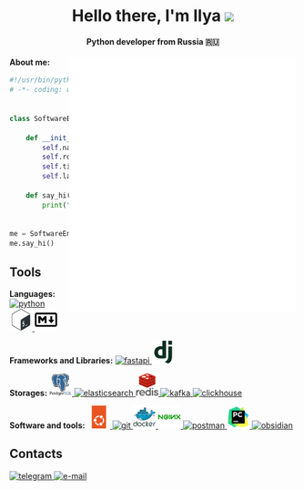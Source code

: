 <h1 align="center">Hello there, I'm Ilya <img src="https://github.com/blackcater/blackcater/raw/main/images/Hi.gif" height="32"/></h1>
<h4 align="center">Python developer from Russia 🇷🇺</h4>

[<img align="right" width="400" alt="ooops, it means my metrics are not working" src="https://github.com/LuchnikKek/LuchnikKek/blob/main/github-metrics.svg">](https://github.com/LuchnikKek/LuchnikKek)

**About me:**

```python
#!/usr/bin/python
# -*- coding: utf-8 -*-


class SoftwareEngineer:

    def __init__(self):
        self.name = "Ilya Kabeshov"
        self.role = "Software Engineer"
        self.timezone = "Europe/Moscow"
        self.language_spoken = ["ru_RU", "en_US"]

    def say_hi(self):
        print("Glad to meet you! Make yourself at home.")


me = SoftwareEngineer()
me.say_hi()
```

<h2>Tools</h2>

**Languages:**
<a href="https://www.python.org" target="_blank" rel="noreferrer"> <img src="https://cdn.worldvectorlogo.com/logos/python-5.svg" alt="python" width="40" height="40"/> </a> 
<a href="https://www.gnu.org/software/bash/manual/bash.html" target="_blank" rel="noreferrer"> <img src="https://raw.githubusercontent.com/devicons/devicon/master/icons/bash/bash-plain.svg" alt="bash" width="40" height="40"/> </a>
<a href="https://www.markdownguide.org/" target="_blank" rel="noreferrer"> <img src="https://raw.githubusercontent.com/devicons/devicon/master/icons/markdown/markdown-original.svg" alt="markdown" width="40" height="40"/> </a>

**Frameworks and Libraries:**
<a href="https://fastapi.tiangolo.com/" target="_blank" rel="noreferrer"> <img src="https://cdn.worldvectorlogo.com/logos/fastapi.svg" alt="fastapi" width="40" height="40"/> </a>
<a href="https://docs.djangoproject.com/" target="_blank" rel="noreferrer"> <img src="https://raw.githubusercontent.com/devicons/devicon/master/icons/django/django-plain.svg" alt="django" width="40" height="40"/> </a>

**Storages:**
<a href="https://www.postgresql.org" target="_blank" rel="noreferrer"> <img src="https://raw.githubusercontent.com/devicons/devicon/master/icons/postgresql/postgresql-original-wordmark.svg" alt="postgresql" width="40" height="40"/> </a>
<a href="https://www.elastic.co" target="_blank" rel="noreferrer"> <img src="https://www.vectorlogo.zone/logos/elastic/elastic-icon.svg" alt="elasticsearch" width="40" height="40"/> </a>
<a href="https://redis.io" target="_blank" rel="noreferrer"> <img src="https://raw.githubusercontent.com/devicons/devicon/master/icons/redis/redis-original-wordmark.svg" alt="redis" width="40" height="40"/> </a>
<a href="https://kafka.apache.org/" target="_blank" rel="noreferrer"> <img src="https://www.vectorlogo.zone/logos/apache_kafka/apache_kafka-icon.svg" alt="kafka" width="40" height="40"/> </a>
<a href="https://clickhouse.com/" target="_blank" rel="noreferrer"> <img src="https://vectorwiki.com/images/D9eMt__clickhouse.svg" alt="clickhouse" width="40" height="40"/> </a>

**Software and tools:**
<a href="https://ubuntu.com/" target="_blank" rel="noreferrer"> <img src="https://raw.githubusercontent.com/devicons/devicon/master/icons/ubuntu/ubuntu-original.svg" alt="ubuntu" width="40" height="40"/> </a>
<a href="https://git-scm.com/" target="_blank" rel="noreferrer"> <img src="https://www.vectorlogo.zone/logos/git-scm/git-scm-icon.svg" alt="git" width="40" height="40"/> </a>
<a href="https://www.docker.com/" target="_blank" rel="noreferrer"> <img src="https://raw.githubusercontent.com/devicons/devicon/master/icons/docker/docker-original-wordmark.svg" alt="docker" width="40" height="40"/> </a>
<a href="https://www.nginx.com" target="_blank" rel="noreferrer"> <img src="https://raw.githubusercontent.com/devicons/devicon/master/icons/nginx/nginx-original.svg" alt="nginx" width="40" height="40"/> </a>
<a href="https://postman.com" target="_blank" rel="noreferrer"> <img src="https://www.vectorlogo.zone/logos/getpostman/getpostman-icon.svg" alt="postman" width="40" height="40"/> </a>
<a href="https://www.jetbrains.com/pycharm/" target="_blank" rel="noreferrer"> <img src="https://raw.githubusercontent.com/devicons/devicon/master/icons/pycharm/pycharm-original.svg" alt="pycharm" width="40" height="40"/> </a>
<a href="https://obsidian.md/" target="_blank" rel="noreferrer"> <img src="https://raw.githubusercontent.com/gilbarbara/logos/main/logos/obsidian-icon.svg" alt="obsidian" width="40" height="40"/> </a>


<h2>Contacts</h2>
<a href="https://t.me/luchnikkek" target="_blank" rel="noreferrer"> <img src="https://cdn.worldvectorlogo.com/logos/telegram.svg" alt="telegram" width="40" height="40"/> </a>
<a href="mailto:ilua.kabeshov01@mail.ru" target="_blank" rel="noreferrer"> <img src="https://cdn.worldvectorlogo.com/logos/official-gmail-icon-2020-.svg" alt="e-mail" width="40" height="40"/> </a>
